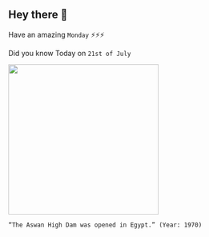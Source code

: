## Hey there 👋
Have an amazing `Monday` ⚡⚡⚡

Did you know Today on `21st of July`
 
 [<img src="https://i1.wp.com/exploreegyptwithessam.com/wp-content/uploads/2020/09/aswan-high-dam-aswan-high-dam-definition-aswan-high-dam-map-1.jpg?fit=910%2C683&ssl=1" width="300" />](https://www.history.com/this-day-in-history/aswan-high-dam-completed#:~:text=After%2011%20years%20of%20construction,completed%20on%20July%2021%2C%201970.) 
 ```
“The Aswan High Dam was opened in Egypt.” (Year: 1970)
```
